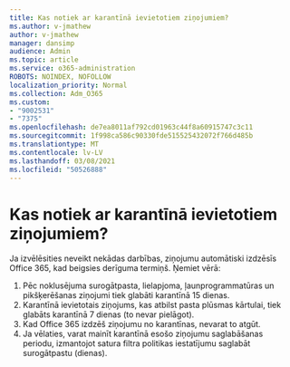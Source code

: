 ```yaml
---
title: Kas notiek ar karantīnā ievietotiem ziņojumiem?
ms.author: v-jmathew
author: v-jmathew
manager: dansimp
audience: Admin
ms.topic: article
ms.service: o365-administration
ROBOTS: NOINDEX, NOFOLLOW
localization_priority: Normal
ms.collection: Adm_O365
ms.custom:
- "9002531"
- "7375"
ms.openlocfilehash: de7ea8011af792cd01963c44f8a60915747c3c11
ms.sourcegitcommit: 1f998ca586c90330fde515525432072f766d485b
ms.translationtype: MT
ms.contentlocale: lv-LV
ms.lasthandoff: 03/08/2021
ms.locfileid: "50526888"
---
```

# <a name="what-happens-to-quarantined-messages"></a>Kas notiek ar karantīnā ievietotiem ziņojumiem?

Ja izvēlēsities neveikt nekādas darbības, ziņojumu automātiski izdzēsīs Office 365, kad beigsies derīguma termiņš. Ņemiet vērā:

1. Pēc noklusējuma surogātpasta, lielapjoma, ļaunprogrammatūras un pikšķerēšanas ziņojumi tiek glabāti karantīnā 15 dienas.
2. Karantīnā ievietotais ziņojums, kas atbilst pasta plūsmas kārtulai, tiek glabāts karantīnā 7 dienas (to nevar pielāgot).
3. Kad Office 365 izdzēš ziņojumu no karantīnas, nevarat to atgūt.
4. Ja vēlaties, varat mainīt karantīnā esošo ziņojumu saglabāšanas periodu, izmantojot satura filtra politikas iestatījumu saglabāt surogātpastu (dienas).
